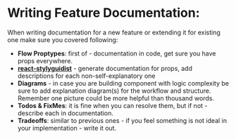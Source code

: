 # Writing Feature Documentation:
When writing documentation for a new feature or extending it for existing one make sure you covered following:
- **Flow Proptypes**: first of - documentation in code, get sure you have props everywhere.
- **[react-stylyguidist](https://github.com/styleguidist/react-styleguidist)** - generate documentation for props, add descriptions for each non-self-explanatory one 
- **Diagrams** - in case you are building component with logic complexity be sure to add explanation diagram(s) for the workflow and structure. Remember one picture could be more helpful than thousand words.
- **Todos & FixMes**: it is fine when you can resolve them, but if not - describe each in documentation.
- **Tradeoffs**: similar to previous ones - if you feel something is not ideal in your implementation - write it out.